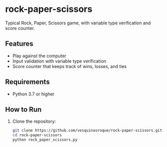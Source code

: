 # rock-paper-scissors

Typical Rock, Paper, Scissors game, with variable type verification and score counter.

## Features
- Play against the computer
- Input validation with variable type verification
- Score counter that keeps track of wins, losses, and ties

## Requirements
- Python 3.7 or higher

## How to Run
1. Clone the repository:
   ```bash
   git clone https://github.com/vesquinasroque/rock-paper-scissors.git
   cd rock-paper-scissors
   python rock_paper_scissors.py

